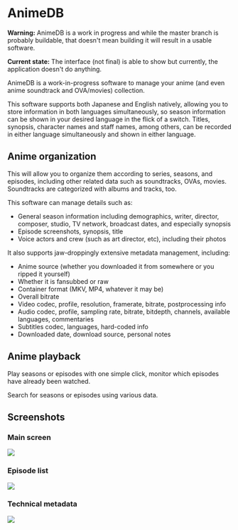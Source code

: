 # AnimeDB

**Warning:** AnimeDB is a work in progress and while the master branch is probably buildable,
that doesn't mean building it will result in a usable software.

**Current state:** The interface (not final) is able to show but currently, the application doesn't do anything.

AnimeDB is a work-in-progress software to manage your anime (and even anime soundtrack and OVA/movies) collection.

This software supports both Japanese and English natively, allowing you to store information in both languages
simultaneously, so season information can be shown in your desired language in the flick of a switch. Titles, synopsis,
character names and staff names, among others, can be recorded in either language simultaneously and shown in either
language.

## Anime organization

This will allow you to organize them according to series, seasons, and episodes, including other related data
such as soundtracks, OVAs, movies. Soundtracks are categorized with albums and tracks, too.

This software can manage details such as:

* General season information including demographics, writer, director, composer, studio, TV network,
  broadcast dates, and especially synopsis
* Episode screenshots, synopsis, title
* Voice actors and crew (such as art director, etc), including their photos

It also supports jaw-droppingly extensive metadata management, including:

* Anime source (whether you downloaded it from somewhere or you ripped it yourself)
* Whether it is fansubbed or raw
* Container format (MKV, MP4, whatever it may be)
* Overall bitrate
* Video codec, profile, resolution, framerate, bitrate, postprocessing info
* Audio codec, profile, sampling rate, bitrate, bitdepth, channels, available languages, commentaries
* Subtitles codec, languages, hard-coded info
* Downloaded date, download source, personal notes

## Anime playback

Play seasons or episodes with one simple click, monitor which episodes have already been watched.

Search for seasons or episodes using various data.

## Screenshots

### Main screen

![](http://test.orthocube.xyz/animedb/main.png)

### Episode list

![](http://test.orthocube.xyz/animedb/episodes.png)

### Technical metadata

![](http://test.orthocube.xyz/animedb/tech.png)